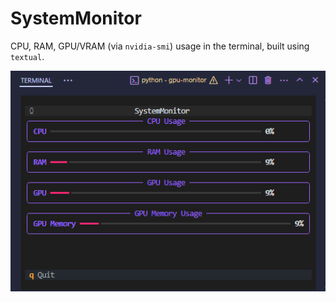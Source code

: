 # SystemMonitor
 CPU, RAM, GPU/VRAM (via `nvidia-smi`) usage in the terminal, built using `textual`.

![`SystemMonitor` running in the terminal](image.png)
